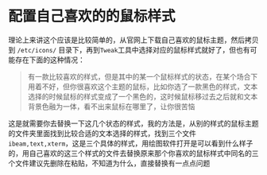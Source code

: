# 配置自己喜欢的的鼠标样式

理论上来讲这个应该是比较简单的，从官网上下载自己喜欢的鼠标主题，然后拷贝到
`/etc/icons/`
目录下，再到`Tweak`工具中选择对应的鼠标样式就好了，但也有可能存在下面的这种情况：

> 有一款比较喜欢的样式，但是其中的某一个鼠标样式的状态，在某个场合下用着不好，但你很喜欢这个主题的鼠标，比如你选了一款黑色的样式，文本选择的时候鼠标的样式变成了一个黑色的，这时候鼠标移过去之后就和文本背景色融为一体，看不出来鼠标在哪里了，让你很苦恼

这是就需要你去替换一下这几个状态的样式，我的方法是，从别的样式的鼠标主题的文件夹里面找到比较合适的文本选择的样式，找到三个文件`ibeam,text,xterm`，这是三个具体的样式，用绘图软件打开是可以看到什么样子的，用自己喜欢的这三个样式的文件去替换原来那个你喜欢的鼠标样式中同名的三个文件建议先删除在粘贴，不知道为什么，直接替换有一点点问题
